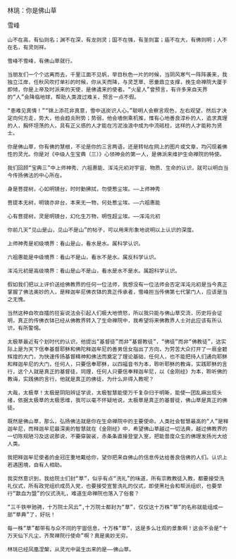 林珧：你是佛山草

雪峰


    山不在高，有仙则名；渊不在深，有龙则灵；国不在强，有圣则富；庙不在大，有佛则明；人不在名，有灵则祥。

    雪峰不雪峰，有佛山草就行。

    当朋友们一个个远离而去，千里江面不见帆，举目秋色一片的时候，当阴风寒气一阵阵袭来，我独立江岸，任秋风吹打单衫的时候，你从天而降，与灵芝草、思童鼎立支撑，挽生命禅院大厦于即倾，你是上帝及时派来的天使，是佛遣来的使者。“火星人”曾预言，有许多来自天界的“人”会降临地球，帮助人类渡过难关，预言一点不假。

    “患难见真情！”“锦上添花非真意，雪中送炭识人心。”聪明人会察言观色，左右观望，然后才决定向何方走，势大，他会趋炎附势；势弱，他会墙倒乘机推，惟有心地善良淳朴的人，追求真理的人，胸怀坦荡的人，具有正义感的人才能在污泥浊浪中成为中流砥柱，这样的人才能称为贤士。

    你是佛山草，你有佛的慧根，不论是你的三言两语，还是转帖在网上的图片或文章，均闪现着佛性的灵光。你是对《中级人生宝典（三）》心领神会的第一人，是佛派来维护生命禅院的特使。

    我们回顾“宝典三”中上师神秀、六祖惠能、浑沌元初对宇宙、物质、生命的认识，就可以明白当今传扬佛法的中心所在。

    身是菩提树，心如明镜台，时时勤拂拭，勿使惹尘埃。——上师神秀

    菩提本无树，明镜亦非台，本来无一物，何处惹尘埃。——六祖惠能

    心有菩提树，灵是明镜台，幻化生万物，明性超尘埃。——浑沌元初 

    你前几天“见山是山，见山不是山”的帖子，可以用来形象地说明以上认识的深度。

    上师神秀是初级境界：看山是山，看水是水。属科学认识。

    六祖惠能是中级境界：看山不是山，看水不是水。属反科学认识。
   
    浑沌元初是高级境界：看山是山不是山，看水是水不是水。属超科学认识。

    假如我们把以上评价送给佛教界的任何一位法师，我想没有一位法师会否定浑沌元初是当今真正掌握了佛法奥妙的人，是释迦牟尼佛衣钵的真正传承者，雪峰担当传佛第七代掌门人，应该是当之无愧。

    当然这种自吹自擂的狂妄说法会引起人们极大地愤怒，所以我只能与佛山草交流，历史将会证明，真正的传佛衣钵已经从佛教界转入了生命禅院中，我希望将来佛教界人士对此应该有所认识，有所警惕。

    太极草最近有个划时代的认识，他提出“基督徒”而非“基督教徒”，“佛徒”而非“佛教徒”，这实际上是为天下信奉基督耶稣和佛陀释迦牟尼的善男信女指出了方向，为劳苦大众打开了一扇金碧辉煌的大门，为快速传扬基督精神和佛法而奠定了理论基础，任何人，也不能把持人们通向耶稣和释迦牟尼的大门，任何人，只要信奉耶稣，以四福音书为本，聆听耶稣的教诲，实践耶稣的言行，这个人就是真正的基督徒，同理，任何人只要信奉释迦牟尼，以《金刚经》为本，聆听佛的教诲，实践佛的言行，他就是真正的佛徒，为什么非得入教呢？

    大哉，太极草！太极是阴阳辨证学说，太极智慧能使万千复杂归于明晰，能使一团乱麻出现头绪，依据太极草的太极思维，我可以毫不怀疑地说，太极草是真正的基督徒，佛山草是真正的佛徒。

    既然是佛山草，那么，弘扬佛法就是你在生命禅院中的主要使命。人类社会智慧最高的“人”是释迦牟尼，而释迦牟尼最深奥的智慧就在《金刚经》中，希望佛山草越过一切法典，越过佛教界的一切陈规陋习及这说那说，不要穿袈裟，赤条条直接登堂入室，把能普度众生的佛理发扬光大给人类。

    我把释迦牟尼使者的金冠庄重地戴给你，望你把来自佛山的信息传达给善良信佛的人们。认识上若遇困境，自有人相助。

    我突然意识到，我给院士们封“草”，似乎有点“洗礼”的味道，所有宗教教徒入教，都要接受洗礼仪式，所有政党组织成员入党，也要接受宣誓洗礼的仪式，即使黑社会和帮派组织，也要举行“歃血为盟”的仪式洗礼，难道生命禅院也落入了俗套？

    “三千铁甲驰骋，十万院士风云”,十万院士都封为“草”，仅仅这十万株“草”的名称就能组成一部“草典”了，好玩！

    每一株“草”都带有与众不同的宇宙信息，十万株“草”，这是多么壮观的景象啊！这会不会是“十万天仙下凡尘，齐聚禅院行使命”啊？真是奥妙无穷。

    林珧已经凤凰涅槃，从灵光中诞生出来的是——佛山草。



